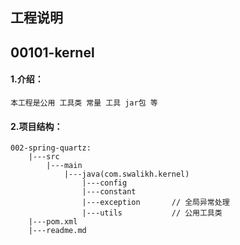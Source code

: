## 工程说明
## 00101-kernel
#### 1.介绍：
`本工程是公用 工具类 常量 工具 jar包 等`

#### 2.项目结构：

~~~~
002-spring-quartz: 
    |---src
        |---main
            |---java(com.swalikh.kernel)
                |---config          
                |---constant
                |---exception       // 全局异常处理
                |---utils           // 公用工具类
    |---pom.xml
    |---readme.md
            
~~~~


